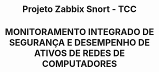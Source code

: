 <h1 align="center"> Projeto Zabbix Snort - TCC </h1>
<h1 align="center"> MONITORAMENTO INTEGRADO DE SEGURANÇA E DESEMPENHO DE 
ATIVOS DE REDES DE COMPUTADORES </h1>
